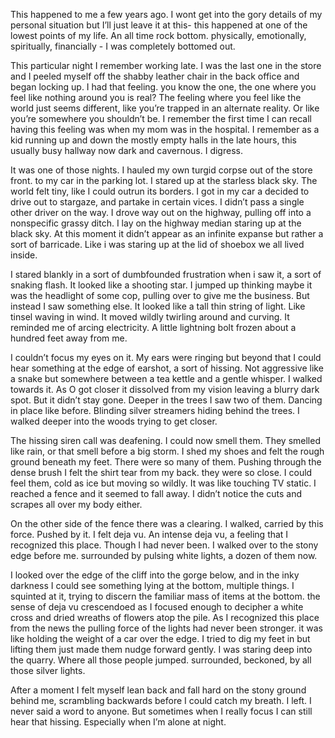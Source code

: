 
This happened to me a few years ago. I wont get into the gory details of my personal situation but I’ll just leave it at this- this happened at one of the lowest points of my life. An all time rock bottom. physically, emotionally, spiritually, financially - I was completely bottomed out.  

This particular night I remember working late. 
I was the last one in the store and I peeled myself off the shabby leather chair in the back office and began locking up. I had that feeling. you know the one, the one where you feel like nothing around you is real?  The feeling where you feel like the world just seems different, like you’re trapped in an alternate reality. Or like you’re somewhere you shouldn’t be. I remember the first time I can recall having this feeling was when my mom was in the hospital. I remember as a kid running up and down the mostly empty halls in the late hours, this usually busy hallway now dark and cavernous. I digress. 

It was one of those nights. I hauled my own turgid corpse out of the store front. to my car in the parking lot. I stared up at the starless black sky. The world felt tiny, like I could outrun its borders. I got in my car a decided to drive out to stargaze, and partake in certain vices. I didn’t pass a single other driver on the way. I drove way out on the highway, pulling off into a nonspecific grassy ditch. I lay on the highway median staring up at the black sky. At this moment it didn’t appear as an infinite expanse but rather a sort of barricade. Like i was staring up at the lid of shoebox we all lived inside. 

I stared blankly in a sort of dumbfounded frustration when i saw it, a sort of snaking flash. It looked like a shooting star. I jumped up thinking maybe it was the headlight of some cop, pulling over to give me the business. But instead I saw something else. It looked like a tall thin string of light. Like tinsel waving in wind. It moved wildly twirling around and curving. It reminded me of arcing electricity. A little lightning bolt frozen about a hundred feet away from me. 

I couldn’t focus my eyes on it. My ears were ringing but beyond that I could hear something at the edge of earshot, a sort of hissing. Not aggressive like a snake but somewhere between a tea kettle and a gentle whisper. I walked towards it. As O got closer it dissolved from my vision leaving a blurry dark spot. But it didn’t stay gone. Deeper in the trees I saw two of them. Dancing in place like before. Blinding silver streamers hiding behind the trees. I walked deeper into the woods trying to get closer. 

The hissing siren call was deafening. I could now smell them. They smelled like rain, or that smell before a big storm. I shed my shoes and felt the rough ground beneath my feet. There were so many of them. Pushing through the dense brush I felt the shirt tear from my back. they were so close. I could feel them, cold as ice but moving so wildly. It was like touching TV static. I reached a fence and it seemed to fall away. I didn’t notice the cuts and scrapes all over my body either.  

On the other side of the fence there was a clearing. I walked, carried by this force.  Pushed by it. I felt deja vu. An intense deja vu, a feeling that I recognized this place. Though I had never been. I walked over to the stony edge before me. surrounded by pulsing white lights, a dozen of them now. 

I looked over the edge of the cliff into the gorge below, and in the inky darkness I could see something lying at the bottom, multiple things. I squinted at it, trying to discern the familiar mass of items at the bottom. the sense of deja vu crescendoed as I focused enough to decipher a white cross and dried wreaths of flowers atop the pile. As I recognized this place from the news the pulling force of the lights had never been stronger. it was like holding the weight of a car over the edge. I tried to dig my feet in but lifting them just made them nudge forward gently. I was staring deep into the quarry. Where all those people jumped. surrounded, beckoned, by all those silver lights. 

After a moment I felt myself lean back and fall hard on the stony ground behind me, scrambling backwards before I could catch my breath. I left. I never said a word to anyone. But sometimes when I really focus I can still hear that hissing. Especially when I’m alone at night.